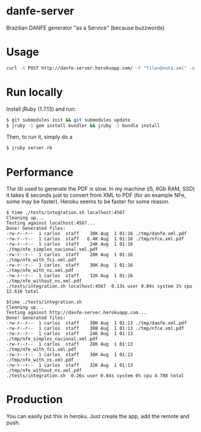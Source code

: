 danfe-server
============

Brazilian DANFE generator "as a Service" (because buzzwords)

# Usage

```sh
curl -X POST http://danfe-server.herokuapp.com/ -F "file=@nota.xml" -o danfe.pdf
```
# Run locally

Install jRuby (1.7.13) and run:

```sh
$ git submodules init && git submodules update
$ jruby -S gem install bundler && jruby -S bundle install
```

Then, to run it, simply do a

```sh
$ jruby server.rb
```

# Performance

The lib used to generate the PDF is slow. In my machine (i5, 8Gb RAM, SSD) it
takes 8 seconds just to convert from XML to PDF (for an example NFe, some may
be faster). Heroku seems to be faster for some reason.

```
$ time ./tests/integration.sh localhost:4567
Cleaning up...
Testing against localhost:4567...
Done! Generated files:
-rw-r--r--  1 carlos  staff    30K Aug  1 01:16 ./tmp/danfe.xml.pdf
-rw-r--r--  1 carlos  staff   6.4K Aug  1 01:16 ./tmp/nfce.xml.pdf
-rw-r--r--  1 carlos  staff    24K Aug  1 01:16 ./tmp/nfe_simples_nacional.xml.pdf
-rw-r--r--  1 carlos  staff    28K Aug  1 01:16 ./tmp/nfe_with_fci.xml.pdf
-rw-r--r--  1 carlos  staff    30K Aug  1 01:16 ./tmp/nfe_with_ns.xml.pdf
-rw-r--r--  1 carlos  staff    32K Aug  1 01:16 ./tmp/nfe_without_ns.xml.pdf
./tests/integration.sh localhost:4567  0.13s user 0.04s system 1% cpu 12.616 total

$time ./tests/integration.sh
Cleaning up...
Testing against http://danfe-server.herokuapp.com...
Done! Generated files:
-rw-r--r--  1 carlos  staff    30K Aug  1 01:13 ./tmp/danfe.xml.pdf
-rw-r--r--  1 carlos  staff    30B Aug  1 01:13 ./tmp/nfce.xml.pdf
-rw-r--r--  1 carlos  staff    24K Aug  1 01:13 ./tmp/nfe_simples_nacional.xml.pdf
-rw-r--r--  1 carlos  staff    28K Aug  1 01:13 ./tmp/nfe_with_fci.xml.pdf
-rw-r--r--  1 carlos  staff    30K Aug  1 01:13 ./tmp/nfe_with_ns.xml.pdf
-rw-r--r--  1 carlos  staff    32K Aug  1 01:13 ./tmp/nfe_without_ns.xml.pdf
./tests/integration.sh  0.26s user 0.04s system 6% cpu 4.788 total
```

# Production

You can easily put this in heroku. Just create the app, add the remote and push.
